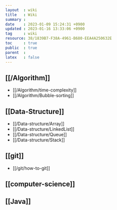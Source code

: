 ```yaml
---
layout  : wiki
title   : Wiki
summary : 
date    : 2023-01-09 15:24:31 +0900
updated : 2023-01-16 13:33:06 +0900
tag     : wiki
resource: 38/1839B7-F38A-4961-B680-EEA4A250632E
toc     : true
public  : true
parent  : 
latex   : false
---
```


## [[/Algorithm]]
* [[/Algorithm/time-complexity]]
* [[/Algorithm/Bubble-sorting]]

## [[Data-Structure]]
* [[/Data-structure/Array]]
* [[/Data-structure/LinkedList]]
* [[/Data-structure/Queue]]
* [[/Data-structure/Stack]]

## [[git]]
* [[/git/how-to-git]]

## [[computer-science]]

## [[Java]]

